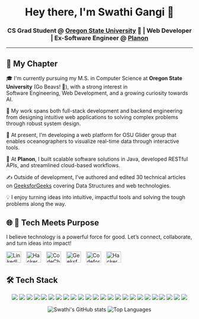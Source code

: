 <h1 align="center">Hey there, I'm Swathi Gangi 👋</h1>

<h3 align="center">
CS Grad Student @ <a href="https://oregonstate.edu/">Oregon State University</a> 🧡 |
  Web Developer | Ex-Software Engineer @ <a href="https://planonsoftware.com/us/">Planon</a>
</h3>

---

## 📘 My Chapter

🎓 I'm currently pursuing my M.S. in Computer Science at <strong>Oregon State University</strong> (Go Beavs! 🧡), with a strong interest in  
Software Engineering, Web Development, and a growing curiosity towards AI.

🔧 My work spans both full-stack development and backend engineering from designing intuitive web applications to solving complex problems through robust system design.

🌊 At present, I’m developing a web platform for OSU Glider group that enables oceanographers to visualize real-time data through interactive tools.

💼 At <strong>Planon</strong>, I built scalable software solutions in Java, developed RESTful APIs, and streamlined cloud-based workflows.

✍️ Outside of development, I’ve authored and edited 30 technical articles on <a href="https://www.geeksforgeeks.org/user/gangiswathi2000/contributions/" target="_blank">GeeksforGeeks</a> covering Data Structures and web technologies.

💡 I enjoy turning ideas into intuitive, impactful tools and solving the tough problems along the way.


## 🌐 🤝 Tech Meets Purpose
<p>I believe technology is a powerful force for good. Let’s connect, collaborate, and turn ideas into impact!</p>

<p align="left">
  <a href="https://www.linkedin.com/in/swathi-gangi-7554351a8/" target="_blank"><img src="https://raw.githubusercontent.com/rahuldkjain/github-profile-readme-generator/master/src/images/icons/Social/linked-in-alt.svg" alt="LinkedIn" height="30" width="40" style="margin-right:10px;"/></a>
  <a href="https://www.hackerrank.com/profile/CSE__18H51A0511" target="_blank"><img src="https://raw.githubusercontent.com/rahuldkjain/github-profile-readme-generator/master/src/images/icons/Social/hackerrank.svg" alt="HackerRank" height="30" width="40" style="margin-right:10px;"/></a>
  <a href="https://www.codechef.com/users/swathigangi_11" target="_blank"><img src="https://cdn.jsdelivr.net/npm/simple-icons@3.1.0/icons/codechef.svg" alt="CodeChef" height="30" width="40" style="margin-right:10px;"/></a>
  <a href="https://www.geeksforgeeks.org/user/gangiswathi2000/" target="_blank"><img src="https://raw.githubusercontent.com/rahuldkjain/github-profile-readme-generator/master/src/images/icons/Social/geeks-for-geeks.svg" alt="GeeksforGeeks" height="30" width="40" style="margin-right:10px;"/></a>
  <a href="https://codeforces.com/profile/swathi_gangi" target="_blank"><img src="https://raw.githubusercontent.com/rahuldkjain/github-profile-readme-generator/master/src/images/icons/Social/codeforces.svg" alt="Codeforces" height="30" width="40" style="margin-right:10px;"/></a>
  <a href="https://www.hackerearth.com/@18h51a0511_cse/" target="_blank"><img src="https://raw.githubusercontent.com/rahuldkjain/github-profile-readme-generator/master/src/images/icons/Social/hackerearth.svg" alt="HackerEarth" height="30" width="40" style="margin-right:10px;"/></a>
</p>

## 🛠️ Tech Stack
<p align="center">
<img src="https://img.shields.io/badge/JavaScript-F7DF1E?logo=javascript&logoColor=black&style=for-the-badge" />
<img src="https://img.shields.io/badge/TypeScript-3178C6?logo=typescript&logoColor=white&style=for-the-badge" />
<img src="https://img.shields.io/badge/Python-3776AB?logo=python&logoColor=white&style=for-the-badge" />
<img src="https://img.shields.io/badge/C++-00599C?logo=c%2B%2B&logoColor=white&style=for-the-badge" />
<img src="https://img.shields.io/badge/Java-007396?logo=java&logoColor=white&style=for-the-badge" />
<img src="https://img.shields.io/badge/HTML5-E34F26?logo=html5&logoColor=white&style=for-the-badge" />
<img src="https://img.shields.io/badge/CSS3-1572B6?logo=css3&logoColor=white&style=for-the-badge" />
<img src="https://img.shields.io/badge/SQL-336791?logo=postgresql&logoColor=white&style=for-the-badge" />
<img src="https://img.shields.io/badge/PostgreSQL-4169E1?logo=postgresql&logoColor=white&style=for-the-badge" />
<img src="https://img.shields.io/badge/Bootstrap-7952B3?logo=bootstrap&logoColor=white&style=for-the-badge" />
<img src="https://img.shields.io/badge/React-61DAFB?logo=react&logoColor=black&style=for-the-badge" />
<img src="https://img.shields.io/badge/Angular-DD0031?logo=angular&logoColor=white&style=for-the-badge" />
<img src="https://img.shields.io/badge/Django-092E20?logo=django&logoColor=white&style=for-the-badge" />
<img src="https://img.shields.io/badge/Plotly-3F4F75?logo=plotly&logoColor=white&style=for-the-badge" />
<img src="https://img.shields.io/badge/Git-F05032?logo=git&logoColor=white&style=for-the-badge" />
<img src="https://img.shields.io/badge/GitHub-181717?logo=github&logoColor=white&style=for-the-badge" />
<img src="https://img.shields.io/badge/Azure-0078D4?logo=microsoftazure&logoColor=white&style=for-the-badge" />
<img src="https://img.shields.io/badge/AWS-232F3E?logo=amazonaws&logoColor=white&style=for-the-badge" />
<img src="https://img.shields.io/badge/Linux-FCC624?logo=linux&logoColor=black&style=for-the-badge" />
<img src="https://img.shields.io/badge/Xarray-525252?logo=python&logoColor=white&style=for-the-badge" />
<img src="https://img.shields.io/badge/Numpy-013243?logo=numpy&logoColor=white&style=for-the-badge" />
<img src="https://img.shields.io/badge/Data%20Structures-%F0%9F%92%BE-important?style=for-the-badge&logo=data&logoColor=white&color=blueviolet" />
<img src="https://img.shields.io/badge/Pandas-150458?logo=pandas&logoColor=white&style=for-the-badge" />
<img src="https://img.shields.io/badge/C-A8B9CC?logo=c&logoColor=white&style=for-the-badge" />
</p>

<p align="center">
  <img src="https://github-readme-stats.vercel.app/api?username=gangiswathi2000&show_icons=true&theme=radical" alt="Swathi's GitHub stats" />
  <img src="https://github-readme-stats.vercel.app/api/top-langs/?username=gangiswathi2000&layout=compact&theme=radical" alt="Top Languages" />
</p>

